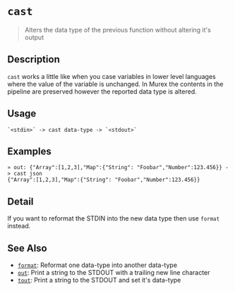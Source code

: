 # `cast`

> Alters the data type of the previous function without altering it's output

## Description

`cast` works a little like when you case variables in lower level languages
where the value of the variable is unchanged. In Murex the contents in
the pipeline are preserved however the reported data type is altered.

## Usage

    `<stdin>` -> cast data-type -> `<stdout>`

## Examples

    » out: {"Array":[1,2,3],"Map":{"String": "Foobar","Number":123.456}} -> cast json
    {"Array":[1,2,3],"Map":{"String": "Foobar","Number":123.456}}

## Detail

If you want to reformat the STDIN into the new data type then use `format`
instead.

## See Also

- [`format`](./format.md):
  Reformat one data-type into another data-type
- [`out`](./out.md):
  Print a string to the STDOUT with a trailing new line character
- [`tout`](./tout.md):
  Print a string to the STDOUT and set it's data-type
